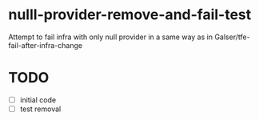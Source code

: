 # nulll-provider-remove-and-fail-test
Attempt to fail infra with only null provider in a same way as in Galser/tfe-fail-after-infra-change

# TODO

- [ ] initial code
- [ ] test removal
